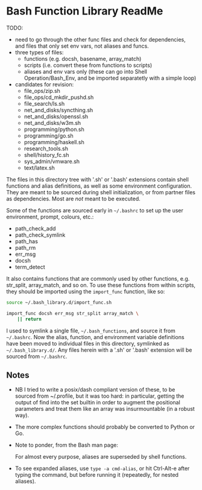 # Bash Function Library ReadMe

TODO:
- need to go through the other func files and check for dependencies, and files
  that only set env vars, not aliases and funcs.
- three types of files:
  + functions (e.g. docsh, basename, array_match)
  + scripts (i.e. convert these from functions to scripts)
  + aliases and env vars only (these can go into Shell Operation/Bash_Env, and be imported separatetly with a simple loop)
- candidates for revision:
  + file_ops/zip.sh
  + file_ops/cd_mkdir_pushd.sh
  + file_search/ls.sh
  + net_and_disks/syncthing.sh
  + net_and_disks/openssl.sh
  + net_and_disks/w3m.sh
  + programming/python.sh
  + programming/go.sh
  + programming/haskell.sh
  + research_tools.sh
  + shell/history_fc.sh
  + sys_admin/vmware.sh
  + text/latex.sh


The files in this directory tree with '.sh' or '.bash' extensions contain shell
functions and alias definitions, as well as some environment configuration. They are
meant to be sourced during shell initialization, or from partner files as dependencies.
Most are *not* meant to be executed.

Some of the functions are sourced early in `~/.bashrc` to set up the user environment,
prompt, colours, etc.:

  - path_check_add
  - path_check_symlink
  - path_has
  - path_rm
  - err_msg
  - docsh
  - term_detect

It also contains functions that are commonly used by other functions, e.g. str_split,
array_match, and so on. To use these functions from within scripts, they should be
imported using the `import_func` function, like so:

```bash
source ~/.bash_library.d/import_func.sh

import_func docsh err_msg str_split array_match \
    || return
```

I used to symlink a single file, `~/.bash_functions`, and source it from `~/.bashrc`.
Now the alias, function, and environment variable definitions have been moved to
individual files in this directory, symlinked as `~/.bash_library.d/`. Any files herein
with a '.sh' or '.bash' extension will be sourced from `~/.bashrc`.


## Notes

- NB I tried to write a posix/dash compliant version of these, to be sourced from
  ~/.profile, but it was too hard: in particular, getting the output of find into the
  set builtin in order to augment the positional parameters and treat them like an
  array was insurmountable (in a robust way).

- The more complex functions should probably be converted to Python or Go.

- Note to ponder, from the Bash man page:

  For almost every purpose, aliases are superseded by shell functions.

- To see expanded aliases, use `type -a cmd-alias`, or hit Ctrl-Alt-e after typing the
  command, but before running it (repeatedly, for nested aliases).

